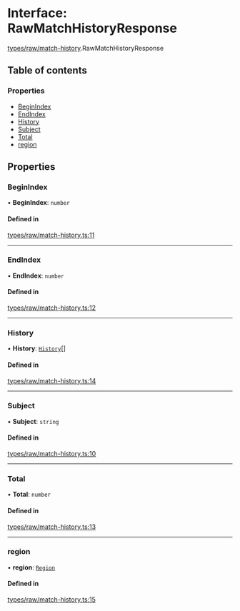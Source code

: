 # Interface: RawMatchHistoryResponse

[types/raw/match-history](../modules/types_raw_match_history.md).RawMatchHistoryResponse

## Table of contents

### Properties

- [BeginIndex](types_raw_match_history.RawMatchHistoryResponse.md#beginindex)
- [EndIndex](types_raw_match_history.RawMatchHistoryResponse.md#endindex)
- [History](types_raw_match_history.RawMatchHistoryResponse.md#history)
- [Subject](types_raw_match_history.RawMatchHistoryResponse.md#subject)
- [Total](types_raw_match_history.RawMatchHistoryResponse.md#total)
- [region](types_raw_match_history.RawMatchHistoryResponse.md#region)

## Properties

### BeginIndex

• **BeginIndex**: `number`

#### Defined in

[types/raw/match-history.ts:11](https://github.com/jameslinimk/unofficial-valorant-api/blob/1def087/package/src/types/raw/match-history.ts#L11)

___

### EndIndex

• **EndIndex**: `number`

#### Defined in

[types/raw/match-history.ts:12](https://github.com/jameslinimk/unofficial-valorant-api/blob/1def087/package/src/types/raw/match-history.ts#L12)

___

### History

• **History**: [`History`](types_raw_match_history.History.md)[]

#### Defined in

[types/raw/match-history.ts:14](https://github.com/jameslinimk/unofficial-valorant-api/blob/1def087/package/src/types/raw/match-history.ts#L14)

___

### Subject

• **Subject**: `string`

#### Defined in

[types/raw/match-history.ts:10](https://github.com/jameslinimk/unofficial-valorant-api/blob/1def087/package/src/types/raw/match-history.ts#L10)

___

### Total

• **Total**: `number`

#### Defined in

[types/raw/match-history.ts:13](https://github.com/jameslinimk/unofficial-valorant-api/blob/1def087/package/src/types/raw/match-history.ts#L13)

___

### region

• **region**: [`Region`](../modules/types_general.md#region)

#### Defined in

[types/raw/match-history.ts:15](https://github.com/jameslinimk/unofficial-valorant-api/blob/1def087/package/src/types/raw/match-history.ts#L15)
